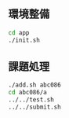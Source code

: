 ## 環境整備
```sh
cd app
./init.sh
```

## 課題処理
```sh
./add.sh abc086
cd abc086/a
../../test.sh
../../submit.sh
```

